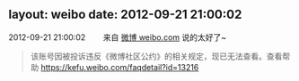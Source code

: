 layout: weibo
date: 2012-09-21 21:00:02
---
<meta name="referrer" content="no-referrer" />

2012-09-21 21:00:02  &nbsp;&nbsp;&nbsp;&nbsp;&nbsp;&nbsp; 来自 <a href="http://weibo.com/" rel="nofollow">微博 weibo.com</a>
说的太好了~
>  该账号因被投诉违反《微博社区公约》的相关规定，现已无法查看。查看帮助 https://kefu.weibo.com/faqdetail?id=13216
